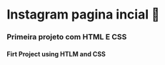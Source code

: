 # Instagram pagina incial :wave:

### Primeira projeto com HTML E CSS

#### Firt Project using HTLM and CSS
